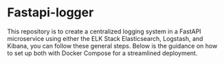 # Fastapi-logger
This repository is to create a centralized logging system in a FastAPI microservice using either the ELK Stack Elasticsearch, Logstash, and Kibana, you can follow these general steps. Below is the guidance on how to set up both with Docker Compose for a streamlined deployment.

